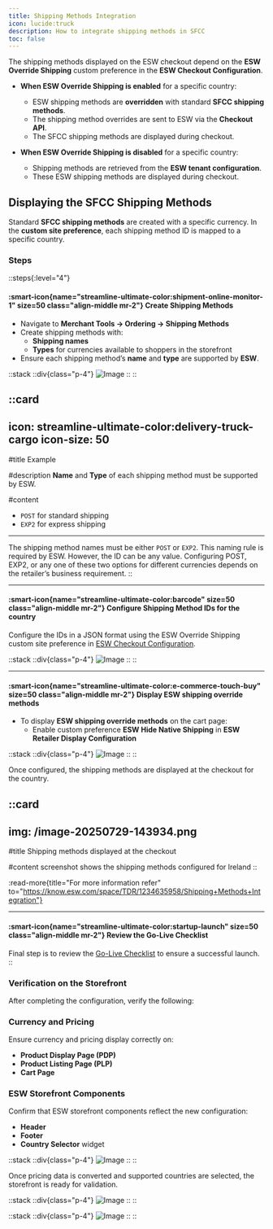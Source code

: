 ```yaml
---
title: Shipping Methods Integration
icon: lucide:truck
description: How to integrate shipping methods in SFCC
toc: false
---
```


The shipping methods displayed on the ESW checkout depend on the **ESW Override Shipping** custom preference in the **ESW Checkout Configuration**.

- **When ESW Override Shipping is enabled** for a specific country:  
  - ESW shipping methods are **overridden** with standard **SFCC shipping methods**.  
  - The shipping method overrides are sent to ESW via the **Checkout API**.  
  - The SFCC shipping methods are displayed during checkout.  

- **When ESW Override Shipping is disabled** for a specific country:  
  - Shipping methods are retrieved from the **ESW tenant configuration**.  
  - These ESW shipping methods are displayed during checkout.


## Displaying the SFCC Shipping Methods

Standard **SFCC shipping methods** are created with a specific currency. In the **custom site preference**, each shipping method ID is mapped to a specific country.

### Steps

::steps{:level="4"}

#### :smart-icon{name="streamline-ultimate-color:shipment-online-monitor-1" size=50 class="align-middle mr-2"} Create Shipping Methods  

- Navigate to **Merchant Tools → Ordering → Shipping Methods**
- Create shipping methods with:
  - **Shipping names**
  - **Types** for currencies available to shoppers in the storefront
- Ensure each shipping method’s **name** and **type** are supported by **ESW**. 

::stack
  ::div{class="p-4"}
  ![Image](/image-20250730-143744.png)
  ::
::

::card
---
icon: streamline-ultimate-color:delivery-truck-cargo
icon-size: 50
---

#title
Example

#description
**Name** and **Type** of each shipping method must be supported by ESW.   

#content
 - `POST` for standard shipping  
 - `EXP2` for express shipping 
---
The shipping method names must be either `POST` or `EXP2`. This naming rule is required by ESW. However, the ID can be any value. Configuring POST, EXP2, or any one of these two options for different currencies depends on the retailer’s business requirement.
::

---

#### :smart-icon{name="streamline-ultimate-color:barcode" size=50 class="align-middle mr-2"} Configure Shipping Method IDs for the country

Configure the IDs in a JSON format using the ESW Override Shipping custom site preference in [ESW Checkout Configuration](https://know.esw.com/space/TDR/1234637137/Merchant+Tools#ESW-Checkout-Configuration).

::stack
  ::div{class="p-4"}
  ![Image](/image-20250729-143250.png)
  ::
::


---

#### :smart-icon{name="streamline-ultimate-color:e-commerce-touch-buy" size=50 class="align-middle mr-2"} Display ESW shipping override methods

- To display **ESW shipping override methods** on the cart page:
  - Enable custom preference **ESW Hide Native Shipping** in **ESW Retailer Display Configuration**

::stack
  ::div{class="p-4"}
  ![Image](/image-20250729-143656.png)
  ::
::

Once configured, the shipping methods are displayed at the checkout for the country. 

::card
---
img: /image-20250729-143934.png
---
#title
Shipping methods displayed at the checkout

#content
screenshot shows the shipping methods configured for Ireland
::

:read-more{title="For more information refer" to="https://know.esw.com/space/TDR/1234635958/Shipping+Methods+Integration"}

---

#### :smart-icon{name="streamline-ultimate-color:startup-launch" size=50 class="align-middle mr-2"} Review the Go-Live Checklist

Final step is to review the [Go-Live Checklist](https://know.esw.com/space/TDR/1234639052/Go-Live+Checklist) to ensure a successful launch.
::

### Verification on the Storefront

After completing the configuration, verify the following:

### Currency and Pricing
Ensure currency and pricing display correctly on:
- **Product Display Page (PDP)**
- **Product Listing Page (PLP)**
- **Cart Page**

### ESW Storefront Components
Confirm that ESW storefront components reflect the new configuration:
- **Header**
- **Footer**
- **Country Selector** widget

::stack
  ::div{class="p-4"}
  ![Image](/image-20250729-142123.png)
  ::
::

Once pricing data is converted and supported countries are selected, the storefront is ready for validation.

::stack
  ::div{class="p-4"}
  ![Image](/cart-2.jpg)
  ::
::

::stack
  ::div{class="p-4"}
  ![Image](/checkout.jpg)
  ::
::